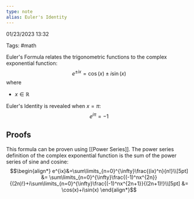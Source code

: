 ```yaml
---
type: note
alias: Euler's Identity
---
```

01/23/2023 13:32

Tags: #math 

Euler's Formula relates the trigonometric functions to the complex exponential function:
$$
e^{\pm ix}=\cos(x)\pm i\sin(x)
$$
where 
- $x\in\mathbb{R}$ 

Euler's Identity is revealed when $x=\pi$:
$$
e^{i\pi}=-1
$$

## Proofs
This formula can be proven using [[Power Series]]. The power series definition of the complex exponential function is the sum of the power series of sine and cosine:
$$\begin{align*}
e^{ix}&=\sum\limits_{n=0}^{\infty}\frac{(ix)^n}{n!}\\[5pt]
&= \sum\limits_{n=0}^{\infty}\frac{(-1)^nx^{2n}}{(2n)!}+i\sum\limits_{n=0}^{\infty}\frac{(-1)^nx^{2n+1}}{(2n+1)!}\\[5pt]
&= \cos(x)+i\sin(x)
\end{align*}$$

